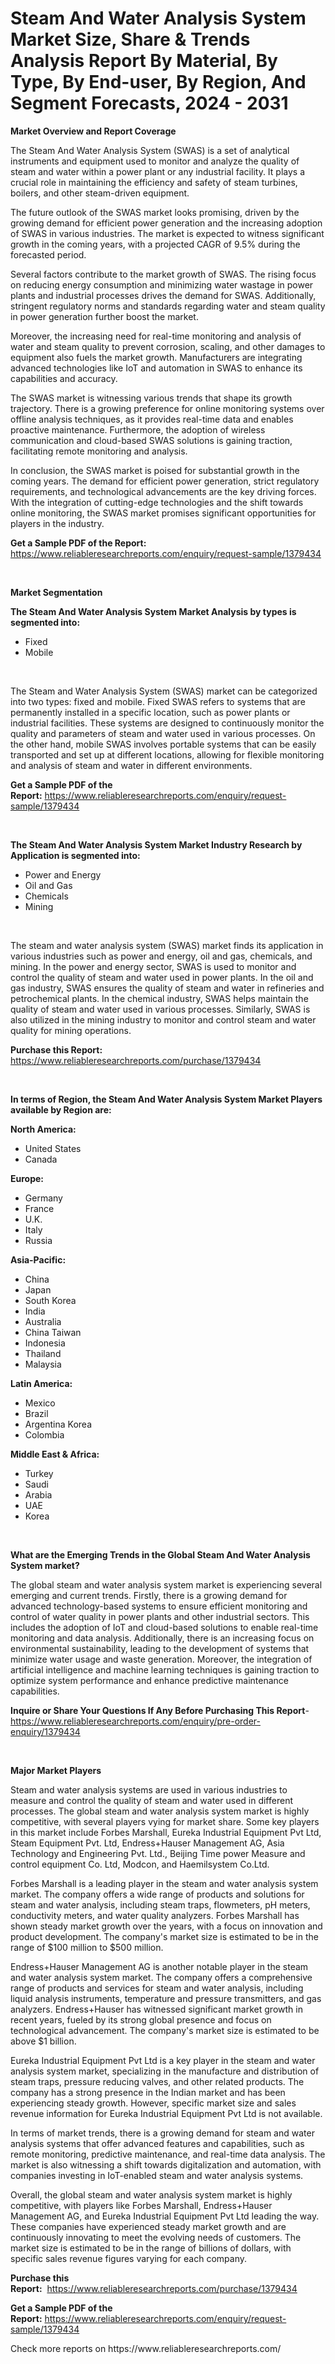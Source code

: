 <p><h1>Steam And Water Analysis System Market Size, Share & Trends Analysis Report By Material, By Type, By End-user, By Region, And Segment Forecasts, 2024 - 2031</h1></p><p><strong>Market Overview and Report Coverage</strong></p>
<p><p>The Steam And Water Analysis System (SWAS) is a set of analytical instruments and equipment used to monitor and analyze the quality of steam and water within a power plant or any industrial facility. It plays a crucial role in maintaining the efficiency and safety of steam turbines, boilers, and other steam-driven equipment. </p><p>The future outlook of the SWAS market looks promising, driven by the growing demand for efficient power generation and the increasing adoption of SWAS in various industries. The market is expected to witness significant growth in the coming years, with a projected CAGR of 9.5% during the forecasted period.</p><p>Several factors contribute to the market growth of SWAS. The rising focus on reducing energy consumption and minimizing water wastage in power plants and industrial processes drives the demand for SWAS. Additionally, stringent regulatory norms and standards regarding water and steam quality in power generation further boost the market.</p><p>Moreover, the increasing need for real-time monitoring and analysis of water and steam quality to prevent corrosion, scaling, and other damages to equipment also fuels the market growth. Manufacturers are integrating advanced technologies like IoT and automation in SWAS to enhance its capabilities and accuracy.</p><p>The SWAS market is witnessing various trends that shape its growth trajectory. There is a growing preference for online monitoring systems over offline analysis techniques, as it provides real-time data and enables proactive maintenance. Furthermore, the adoption of wireless communication and cloud-based SWAS solutions is gaining traction, facilitating remote monitoring and analysis.</p><p>In conclusion, the SWAS market is poised for substantial growth in the coming years. The demand for efficient power generation, strict regulatory requirements, and technological advancements are the key driving forces. With the integration of cutting-edge technologies and the shift towards online monitoring, the SWAS market promises significant opportunities for players in the industry.</p></p>
<p><strong>Get a Sample PDF of the Report:</strong> <a href="https://www.reliableresearchreports.com/enquiry/request-sample/1379434">https://www.reliableresearchreports.com/enquiry/request-sample/1379434</a></p>
<p>&nbsp;</p>
<p><strong>Market Segmentation</strong></p>
<p><strong>The Steam And Water Analysis System Market Analysis by types is segmented into:</strong></p>
<p><ul><li>Fixed</li><li>Mobile</li></ul></p>
<p>&nbsp;</p>
<p><p>The Steam and Water Analysis System (SWAS) market can be categorized into two types: fixed and mobile. Fixed SWAS refers to systems that are permanently installed in a specific location, such as power plants or industrial facilities. These systems are designed to continuously monitor the quality and parameters of steam and water used in various processes. On the other hand, mobile SWAS involves portable systems that can be easily transported and set up at different locations, allowing for flexible monitoring and analysis of steam and water in different environments.</p></p>
<p><strong>Get a Sample PDF of the Report:</strong>&nbsp;<a href="https://www.reliableresearchreports.com/enquiry/request-sample/1379434">https://www.reliableresearchreports.com/enquiry/request-sample/1379434</a></p>
<p>&nbsp;</p>
<p><strong>The Steam And Water Analysis System Market Industry Research by Application is segmented into:</strong></p>
<p><ul><li>Power and Energy</li><li>Oil and Gas</li><li>Chemicals</li><li>Mining</li></ul></p>
<p>&nbsp;</p>
<p><p>The steam and water analysis system (SWAS) market finds its application in various industries such as power and energy, oil and gas, chemicals, and mining. In the power and energy sector, SWAS is used to monitor and control the quality of steam and water used in power plants. In the oil and gas industry, SWAS ensures the quality of steam and water in refineries and petrochemical plants. In the chemical industry, SWAS helps maintain the quality of steam and water used in various processes. Similarly, SWAS is also utilized in the mining industry to monitor and control steam and water quality for mining operations.</p></p>
<p><strong>Purchase this Report:</strong>&nbsp; <a href="https://www.reliableresearchreports.com/purchase/1379434">https://www.reliableresearchreports.com/purchase/1379434</a></p>
<p>&nbsp;</p>
<p><strong>In terms of Region, the Steam And Water Analysis System Market Players available by Region are:</strong></p>
<p>
    <p> <strong> North America: </strong>
        <ul>
            <li>United States</li>
            <li>Canada</li>
        </ul>
        </p> 
    <p> <strong> Europe: </strong>
        <ul>
            <li>Germany</li>
            <li>France</li>
            <li>U.K.</li>
            <li>Italy</li>
            <li>Russia</li>
        </ul>
        </p> 
    <p> <strong> Asia-Pacific: </strong>
        <ul>
            <li>China</li>
            <li>Japan</li>
            <li>South Korea</li>
            <li>India</li>
            <li>Australia</li>
            <li>China Taiwan</li>
            <li>Indonesia</li>
            <li>Thailand</li>
            <li>Malaysia</li>
        </ul>
        </p> 
    <p> <strong> Latin America: </strong>
        <ul>
            <li>Mexico</li>
            <li>Brazil</li>
            <li>Argentina Korea</li>
            <li>Colombia</li>
        </ul>
        </p> 
    <p> <strong> Middle East & Africa: </strong>
        <ul>
            <li>Turkey</li>
            <li>Saudi</li>
            <li>Arabia</li>
            <li>UAE</li>
            <li>Korea</li>
        </ul>
    </p>
    </p>
<p>&nbsp;</p>
<p><strong>What are the Emerging Trends in the Global Steam And Water Analysis System market?</strong></p>
<p><p>The global steam and water analysis system market is experiencing several emerging and current trends. Firstly, there is a growing demand for advanced technology-based systems to ensure efficient monitoring and control of water quality in power plants and other industrial sectors. This includes the adoption of IoT and cloud-based solutions to enable real-time monitoring and data analysis. Additionally, there is an increasing focus on environmental sustainability, leading to the development of systems that minimize water usage and waste generation. Moreover, the integration of artificial intelligence and machine learning techniques is gaining traction to optimize system performance and enhance predictive maintenance capabilities.</p></p>
<p><strong>Inquire or Share Your Questions If Any Before Purchasing This Report</strong>- <a href="https://www.reliableresearchreports.com/enquiry/pre-order-enquiry/1379434">https://www.reliableresearchreports.com/enquiry/pre-order-enquiry/1379434</a></p>
<p>&nbsp;</p>
<p><strong>Major Market Players</strong></p>
<p><p>Steam and water analysis systems are used in various industries to measure and control the quality of steam and water used in different processes. The global steam and water analysis system market is highly competitive, with several players vying for market share. Some key players in this market include Forbes Marshall, Eureka Industrial Equipment Pvt Ltd, Steam Equipment Pvt. Ltd, Endress+Hauser Management AG, Asia Technology and Engineering Pvt. Ltd., Beijing Time power Measure and control equipment Co. Ltd, Modcon, and Haemilsystem Co.Ltd.</p><p>Forbes Marshall is a leading player in the steam and water analysis system market. The company offers a wide range of products and solutions for steam and water analysis, including steam traps, flowmeters, pH meters, conductivity meters, and water quality analyzers. Forbes Marshall has shown steady market growth over the years, with a focus on innovation and product development. The company's market size is estimated to be in the range of $100 million to $500 million.</p><p>Endress+Hauser Management AG is another notable player in the steam and water analysis system market. The company offers a comprehensive range of products and services for steam and water analysis, including liquid analysis instruments, temperature and pressure transmitters, and gas analyzers. Endress+Hauser has witnessed significant market growth in recent years, fueled by its strong global presence and focus on technological advancement. The company's market size is estimated to be above $1 billion.</p><p>Eureka Industrial Equipment Pvt Ltd is a key player in the steam and water analysis system market, specializing in the manufacture and distribution of steam traps, pressure reducing valves, and other related products. The company has a strong presence in the Indian market and has been experiencing steady growth. However, specific market size and sales revenue information for Eureka Industrial Equipment Pvt Ltd is not available.</p><p>In terms of market trends, there is a growing demand for steam and water analysis systems that offer advanced features and capabilities, such as remote monitoring, predictive maintenance, and real-time data analysis. The market is also witnessing a shift towards digitalization and automation, with companies investing in IoT-enabled steam and water analysis systems.</p><p>Overall, the global steam and water analysis system market is highly competitive, with players like Forbes Marshall, Endress+Hauser Management AG, and Eureka Industrial Equipment Pvt Ltd leading the way. These companies have experienced steady market growth and are continuously innovating to meet the evolving needs of customers. The market size is estimated to be in the range of billions of dollars, with specific sales revenue figures varying for each company.</p></p>
<p><strong>Purchase this Report:</strong>&nbsp;&nbsp;<a href="https://www.reliableresearchreports.com/purchase/1379434">https://www.reliableresearchreports.com/purchase/1379434</a></p>
<p></p>
<p><strong>Get a Sample PDF of the Report:</strong>&nbsp;<a href="https://www.reliableresearchreports.com/enquiry/request-sample/1379434">https://www.reliableresearchreports.com/enquiry/request-sample/1379434</a></p>
<p>Check more reports on https://www.reliableresearchreports.com/</p>